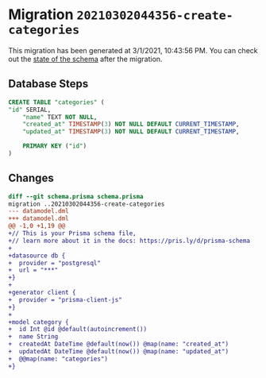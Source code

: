 # Migration `20210302044356-create-categories`

This migration has been generated at 3/1/2021, 10:43:56 PM.
You can check out the [state of the schema](./schema.prisma) after the migration.

## Database Steps

```sql
CREATE TABLE "categories" (
"id" SERIAL,
    "name" TEXT NOT NULL,
    "created_at" TIMESTAMP(3) NOT NULL DEFAULT CURRENT_TIMESTAMP,
    "updated_at" TIMESTAMP(3) NOT NULL DEFAULT CURRENT_TIMESTAMP,

    PRIMARY KEY ("id")
)
```

## Changes

```diff
diff --git schema.prisma schema.prisma
migration ..20210302044356-create-categories
--- datamodel.dml
+++ datamodel.dml
@@ -1,0 +1,19 @@
+// This is your Prisma schema file,
+// learn more about it in the docs: https://pris.ly/d/prisma-schema
+
+datasource db {
+  provider = "postgresql"
+  url = "***"
+}
+
+generator client {
+  provider = "prisma-client-js"
+}
+
+model category {
+  id Int @id @default(autoincrement())
+  name String
+  createdAt DateTime @default(now()) @map(name: "created_at")
+  updatedAt DateTime @default(now()) @map(name: "updated_at")
+  @@map(name: "categories")
+}
```


